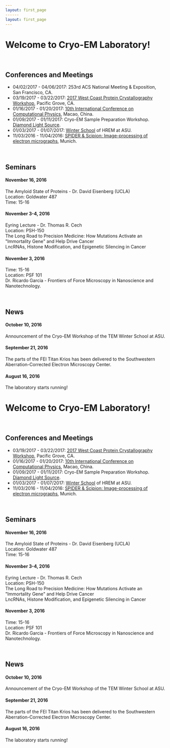```yaml
---
layout: first_page
------
layout: first_page
---
```


# Welcome to Cryo-EM Laboratory!

<br>

## Conferences and Meetings
- 04/02/2017 - 04/06/2017: 253rd ACS National Meeting & Exposition, San Francisco, CA. 
- 03/19/2017 - 03/22/2017: [2017 West Coast Protein Crystallography Workshop](http://www.biochem.utah.edu/hill/wcpcw.html), Pacific Grove, CA. 
- 01/16/2017 - 01/20/2017: [10th International Conference on Computational Physics](http://www.iccpx.org), Macao, China. 
- 01/09/2017 - 01/11/2017: Cryo-EM Sample Preparation Workshop.  [Diamond Light Source](http://www.diamond.ac.uk/Home/Events/2017/EM-Workshop-2017.html).
- 01/03/2017 - 01/07/2017: [Winter School](https://le-csss.asu.edu/winterschool) of HREM at ASU. 
- 11/03/2016 - 11/04/2016: [SPIDER & Scipion: Image-processing of electron micrographs](http://www.cens.de/calendar/workshops-events/spider-scipion-workshop-image-processing-of-electron-micrographs/), Munich.

<br>

## Seminars

#### November 16, 2016
The Amyloid State of Proteins - Dr. David Eisenberg (UCLA)<br>
Location: Goldwater 487<br>
Time: 15-16

#### November 3-4, 2016
Eyring Lecture - Dr. Thomas R. Cech<br>
Location: PSH-150<br>
The Long Road to Precision Medicine: How Mutations Activate an "Immortality Gene" and Help Drive Cancer<br>
LncRNAs, Histone Modification, and Epigenetic Silencing in Cancer<br>

#### November 3, 2016
Time: 15-16 <br>
Location: PSF 101 <br>
Dr. Ricardo Garcia - Frontiers of Force Microscopy in Nanoscience and Nanotechnology. 

<br>

## News

#### October 10, 2016
Announcement of the Cryo-EM Workshop of the TEM Winter School at ASU. 

#### September 21, 2016
The parts of the FEI Titan Krios has been delivered to the Southwestern Aberration-Corrected Electron Microscopy Center. 

#### August 16, 2016
The laboratory starts running! 



# Welcome to Cryo-EM Laboratory!

<br>

## Conferences and Meetings
- 03/19/2017 - 03/22/2017: [2017 West Coast Protein Crystallography Workshop](http://www.biochem.utah.edu/hill/wcpcw.html), Pacific Grove, CA. 
- 01/16/2017 - 01/20/2017: [10th International Conference on Computational Physics](http://www.iccpx.org), Macao, China. 
- 01/09/2017 - 01/11/2017: Cryo-EM Sample Preparation Workshop.  [Diamond Light Source](http://www.diamond.ac.uk/Home/Events/2017/EM-Workshop-2017.html).
- 01/03/2017 - 01/07/2017: [Winter School](https://le-csss.asu.edu/winterschool) of HREM at ASU. 
- 11/03/2016 - 11/04/2016: [SPIDER & Scipion: Image-processing of electron micrographs](http://www.cens.de/calendar/workshops-events/spider-scipion-workshop-image-processing-of-electron-micrographs/), Munich.

<br>

## Seminars

#### November 16, 2016
The Amyloid State of Proteins - Dr. David Eisenberg (UCLA)<br>
Location: Goldwater 487<br>
Time: 15-16

#### November 3-4, 2016
Eyring Lecture - Dr. Thomas R. Cech<br>
Location: PSH-150<br>
The Long Road to Precision Medicine: How Mutations Activate an "Immortality Gene" and Help Drive Cancer<br>
LncRNAs, Histone Modification, and Epigenetic Silencing in Cancer<br>

#### November 3, 2016
Time: 15-16 <br>
Location: PSF 101 <br>
Dr. Ricardo Garcia - Frontiers of Force Microscopy in Nanoscience and Nanotechnology. 

<br>

## News

#### October 10, 2016
Announcement of the Cryo-EM Workshop of the TEM Winter School at ASU. 

#### September 21, 2016
The parts of the FEI Titan Krios has been delivered to the Southwestern Aberration-Corrected Electron Microscopy Center. 

#### August 16, 2016
The laboratory starts running! 

